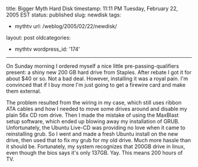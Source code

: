 title: Bigger Myth Hard Disk
timestamp: 11:11 PM Tuesday, February 22, 2005 EST
status: published
slug: newdisk
tags:
- mythtv
url: /weblog/2005/02/22/newdisk/

layout: post
oldcategories:
- mythtv
wordpress_id: '174'

---

On Sunday morning I ordered myself a nice little pre-passing-qualifiers present: a shiny new 200 GB hard drive from Staples.  After rebate I got it for about $40 or so.  Not a bad deal.  However, installing it was a royal pain.  I'm convinced that if I buy more I'm just going to get a firewire card and make them external.

The problem resulted from the wiring in my case, which still uses ribbon ATA cables and how I needed to move some drives around and disable my plain 56x CD rom drive.   Then I made the mistake of using the MaxBlast setup software, which ended up blowing away my installation of GRUB.  Unfortunately, the Ubuntu Live-CD was providing no love when it came to reinstalling grub.  So I went and made a fresh Ubuntu install on the new drive, then used that to fix my grub for my old drive.  Much more hassle than it should be.  Fortunately, my system recognizes that 200GB drive in linux, even though the bios says it's only 137GB.  Yay.  This means 200 hours of TV.

